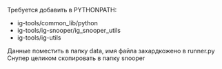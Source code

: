﻿Требуется добавить в PYTHONPATH:
- ig-tools/common_lib/python
- ig-tools/ig-snooper/ig_snooper_utils
- ig-tools/ig-utils

Данные поместить в папку data, имя файла захардкожено в runner.py
Снупер целиком скопировать в папку snooper
